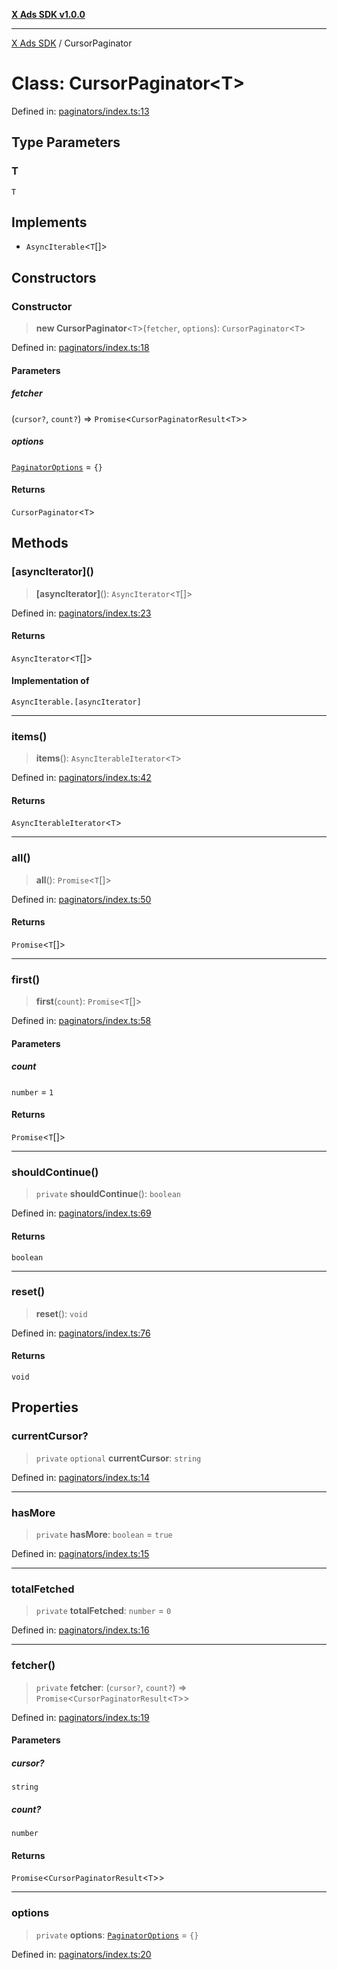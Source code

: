 [**X Ads SDK v1.0.0**](../README.md)

***

[X Ads SDK](../globals.md) / CursorPaginator

# Class: CursorPaginator\<T\>

Defined in: [paginators/index.ts:13](https://github.com/kage1020/x-ads-sdk/blob/main/src/paginators/index.ts#L13)

## Type Parameters

### T

`T`

## Implements

- `AsyncIterable`\<`T`[]\>

## Constructors

### Constructor

> **new CursorPaginator**\<`T`\>(`fetcher`, `options`): `CursorPaginator`\<`T`\>

Defined in: [paginators/index.ts:18](https://github.com/kage1020/x-ads-sdk/blob/main/src/paginators/index.ts#L18)

#### Parameters

##### fetcher

(`cursor?`, `count?`) => `Promise`\<`CursorPaginatorResult`\<`T`\>\>

##### options

[`PaginatorOptions`](../interfaces/PaginatorOptions.md) = `{}`

#### Returns

`CursorPaginator`\<`T`\>

## Methods

### \[asyncIterator\]()

> **\[asyncIterator\]**(): `AsyncIterator`\<`T`[]\>

Defined in: [paginators/index.ts:23](https://github.com/kage1020/x-ads-sdk/blob/main/src/paginators/index.ts#L23)

#### Returns

`AsyncIterator`\<`T`[]\>

#### Implementation of

`AsyncIterable.[asyncIterator]`

***

### items()

> **items**(): `AsyncIterableIterator`\<`T`\>

Defined in: [paginators/index.ts:42](https://github.com/kage1020/x-ads-sdk/blob/main/src/paginators/index.ts#L42)

#### Returns

`AsyncIterableIterator`\<`T`\>

***

### all()

> **all**(): `Promise`\<`T`[]\>

Defined in: [paginators/index.ts:50](https://github.com/kage1020/x-ads-sdk/blob/main/src/paginators/index.ts#L50)

#### Returns

`Promise`\<`T`[]\>

***

### first()

> **first**(`count`): `Promise`\<`T`[]\>

Defined in: [paginators/index.ts:58](https://github.com/kage1020/x-ads-sdk/blob/main/src/paginators/index.ts#L58)

#### Parameters

##### count

`number` = `1`

#### Returns

`Promise`\<`T`[]\>

***

### shouldContinue()

> `private` **shouldContinue**(): `boolean`

Defined in: [paginators/index.ts:69](https://github.com/kage1020/x-ads-sdk/blob/main/src/paginators/index.ts#L69)

#### Returns

`boolean`

***

### reset()

> **reset**(): `void`

Defined in: [paginators/index.ts:76](https://github.com/kage1020/x-ads-sdk/blob/main/src/paginators/index.ts#L76)

#### Returns

`void`

## Properties

### currentCursor?

> `private` `optional` **currentCursor**: `string`

Defined in: [paginators/index.ts:14](https://github.com/kage1020/x-ads-sdk/blob/main/src/paginators/index.ts#L14)

***

### hasMore

> `private` **hasMore**: `boolean` = `true`

Defined in: [paginators/index.ts:15](https://github.com/kage1020/x-ads-sdk/blob/main/src/paginators/index.ts#L15)

***

### totalFetched

> `private` **totalFetched**: `number` = `0`

Defined in: [paginators/index.ts:16](https://github.com/kage1020/x-ads-sdk/blob/main/src/paginators/index.ts#L16)

***

### fetcher()

> `private` **fetcher**: (`cursor?`, `count?`) => `Promise`\<`CursorPaginatorResult`\<`T`\>\>

Defined in: [paginators/index.ts:19](https://github.com/kage1020/x-ads-sdk/blob/main/src/paginators/index.ts#L19)

#### Parameters

##### cursor?

`string`

##### count?

`number`

#### Returns

`Promise`\<`CursorPaginatorResult`\<`T`\>\>

***

### options

> `private` **options**: [`PaginatorOptions`](../interfaces/PaginatorOptions.md) = `{}`

Defined in: [paginators/index.ts:20](https://github.com/kage1020/x-ads-sdk/blob/main/src/paginators/index.ts#L20)
